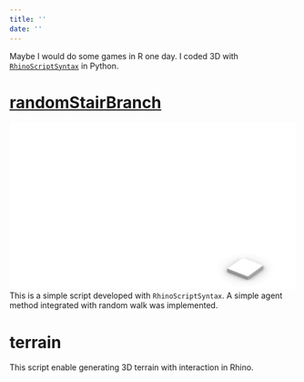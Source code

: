 ```yaml
---
title: ''
date: ''
---
```


Maybe I would do some games in R one day. I coded 3D with [`RhinoScriptSyntax`](https://developer.rhino3d.com/api/RhinoScriptSyntax/) in Python.

<div class="pagecard">

# [randomStairBranch](https://github.com/billbillbilly/Random_stair_branch)
![](https://github.com/billbillbilly/Random_stair_branch/blob/master/poster/1_0-4_10_crop.gif?raw=true)
This is a simple script developed with `RhinoScriptSyntax`. A simple agent method integrated with random walk was implemented.

</div>

<div class="pagecard">

# terrain
This script enable generating 3D terrain with interaction in Rhino.

</div>
